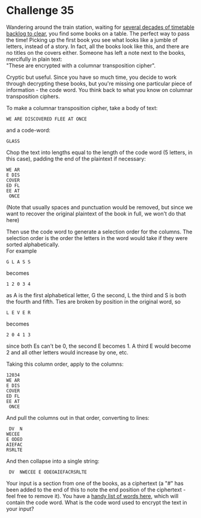 # Challenge 35
Wandering around the train station, waiting for [several decades of timetable backlog to clear](/challenge/34), you find some books on a table. The perfect way to pass the time! Picking up the first book you see what looks like a jumble of letters, instead of a story. In fact, all the books look like this, and there are no titles on the covers either. Someone has left a note next to the books, mercifully in plain text:  
"These are encrypted with a columnar transposition cipher".  
  
Cryptic but useful. Since you have so much time, you decide to work through decrypting these books, but you're missing one particular piece of information - the code word. You think back to what you know on columnar transposition ciphers.  
  
To make a columnar transposition cipher, take a body of text:

    
    WE ARE DISCOVERED FLEE AT ONCE

  
  
and a code-word:

    
    GLASS

  
  
Chop the text into lengths equal to the length of the code word (5 letters, in this case), padding the end of the plaintext if necessary:

    
    WE AR
    E DIS
    COVER
    ED FL
    EE AT
     ONCE

  
  
(Note that usually spaces and punctuation would be removed, but since we want to recover the original plaintext of the book in full, we won't do that here)  
  
Then use the code word to generate a selection order for the columns. The selection order is the order the letters in the word would take if they were sorted alphabetically.  
For example

    
    G L A S S

  
becomes

    
    1 2 0 3 4

  
  
as A is the first alphabetical letter, G the second, L the third and S is both the fourth and fifth. Ties are broken by position in the original word, so

    
    L E V E R

  
becomes

    
    2 0 4 1 3

  
  
since both Es can't be 0, the second E becomes 1. A third E would become 2 and all other letters would increase by one, etc.  
  
Taking this column order, apply to the columns:

    
    12034
    WE AR
    E DIS
    COVER
    ED FL
    EE AT
     ONCE

  
  
And pull the columns out in that order, converting to lines:

    
     DV  N
    WECEE 
    E ODEO
    AIEFAC
    RSRLTE

  
  
And then collapse into a single string:

    
     DV  NWECEE E ODEOAIEFACRSRLTE

  
  
Your input is a section from one of the books, as a ciphertext (a "#" has been added to the end of this to note the end position of the ciphertext - feel free to remove it). You have a [handy list of words here](/static/words.txt), which will contain the code word. What is the code word used to encrypt the text in your input?  
  
